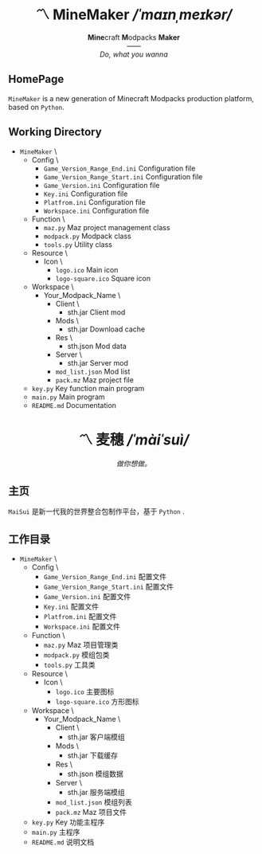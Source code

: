 <div align='center'><h1>〽 MineMaker <i>/ˈmaɪnˌmeɪkər/</i></h1></div>
<div align='center'><b>Mine</b>craft <b>M</b>odpacks <b>Maker</b></div>
<div align='center'><i>——</i></div>
<div align='center'><i>Do, what you wanna</i></div>

## HomePage
`MineMaker` is a new generation of Minecraft Modpacks production platform, based on `Python`.  

## Working Directory
- `MineMaker` \
  - Config \
    - `Game_Version_Range_End.ini` Configuration file
    - `Game_Version_Range_Start.ini` Configuration file
    - `Game_Version.ini` Configuration file
    - `Key.ini` Configuration file
    - `Platfrom.ini` Configuration file
    - `Workspace.ini` Configuration file
  - Function \
    - `maz.py` Maz project management class
    - `modpack.py` Modpack class
    - `tools.py` Utility class
  - Resource \
    - Icon \
      - `logo.ico` Main icon
      - `logo-square.ico` Square icon
  - Workspace \
    - Your_Modpack_Name \
      - Client \
        - sth.jar Client mod
      - Mods \
        - sth.jar Download cache
      - Res \
        - sth.json Mod data
      - Server \
        - sth.jar Server mod
      - `mod_list.json` Mod list
      - `pack.mz` Maz project file
  - `key.py` Key function main program
  - `main.py` Main program
  - `README.md` Documentation

<div align='center'><h1>〽 麦穗 <i>/ˈmàiˈsuì/</i></h1></div>
<div align='center'><i>做你想做。</i></div>

## 主页
`MaiSui` 是新一代我的世界整合包制作平台，基于 `Python` .  

## 工作目录
- `MineMaker` \
  - Config \
    - `Game_Version_Range_End.ini` 配置文件
    - `Game_Version_Range_Start.ini` 配置文件
    - `Game_Version.ini` 配置文件
    - `Key.ini` 配置文件
    - `Platfrom.ini` 配置文件
    - `Workspace.ini` 配置文件
  - Function \
    - `maz.py` Maz 项目管理类
    - `modpack.py` 模组包类
    - `tools.py` 工具类
  - Resource \
    - Icon \
      - `logo.ico` 主要图标
      - `logo-square.ico` 方形图标
  - Workspace \
    - Your_Modpack_Name \
      - Client \
        - sth.jar 客户端模组
      - Mods \
        - sth.jar 下载缓存
      - Res \
        - sth.json 模组数据
      - Server \
        - sth.jar 服务端模组
      - `mod_list.json` 模组列表
      - `pack.mz` Maz 项目文件
  - `key.py` Key 功能主程序
  - `main.py` 主程序
  - `README.md` 说明文档